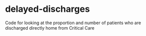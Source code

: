 # delayed-discharges
Code for looking at the proportion and number of patients who are discharged directly home from Critical Care
